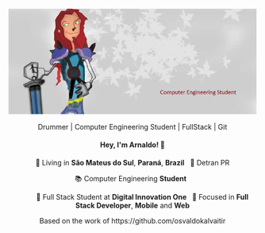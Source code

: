 <p align="center">
  <img src="https://github.com/arnaldorocha/arnaldorocha/blob/master/.github/assets/image.png" width="500"
  alt="Kalvaitir.com" />
</p>
<p align="center">
 Drummer | Computer Engineering Student | FullStack | Git
</p>

<h4 align="center">
  Hey, I'm Arnaldo! 👋
</h4>
<p align="center">
  📌 Living in <b>São Mateus do Sul</b>, <b>Paraná</b>, <b>Brazil</b> &nbsp; 💼 Detran PR
</p>
<p align="center">
  📚 Computer Engineering <b>Student</b> &nbsp; 
</p>
<p align="center">
  &nbsp; &nbsp; &nbsp; &nbsp; &nbsp; 🚀 Full Stack Student at <b>Digital Innovation One </b> &nbsp; 🎯 Focused in <b>Full Stack Developer</b>, <b>Mobile</b> and <b>Web</b>
</p>
                                        
<p align="center">Based on the work of https://github.com/osvaldokalvaitir</p>
